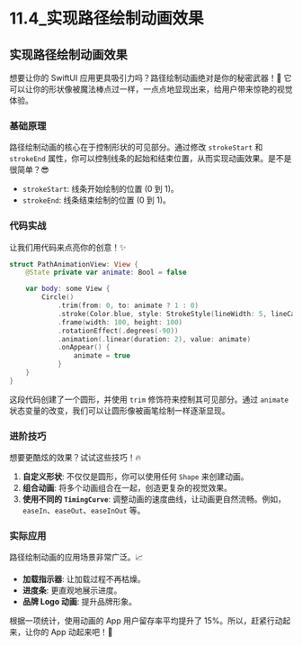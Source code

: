 ﻿# 11.4_实现路径绘制动画效果

## 实现路径绘制动画效果

想要让你的 SwiftUI 应用更具吸引力吗？路径绘制动画绝对是你的秘密武器！🚀 它可以让你的形状像被魔法棒点过一样，一点点地显现出来，给用户带来惊艳的视觉体验。

### 基础原理

路径绘制动画的核心在于控制形状的可见部分。通过修改 `strokeStart` 和 `strokeEnd` 属性，你可以控制线条的起始和结束位置，从而实现动画效果。是不是很简单？😎

*   `strokeStart`: 线条开始绘制的位置 (0 到 1)。
*   `strokeEnd`: 线条结束绘制的位置 (0 到 1)。

### 代码实战

让我们用代码来点亮你的创意！✨

```swift
struct PathAnimationView: View {
    @State private var animate: Bool = false

    var body: some View {
        Circle()
            .trim(from: 0, to: animate ? 1 : 0)
            .stroke(Color.blue, style: StrokeStyle(lineWidth: 5, lineCap: .round))
            .frame(width: 100, height: 100)
            .rotationEffect(.degrees(-90))
            .animation(.linear(duration: 2), value: animate)
            .onAppear() {
                animate = true
            }
    }
}
```

这段代码创建了一个圆形，并使用 `trim` 修饰符来控制其可见部分。通过 `animate` 状态变量的改变，我们可以让圆形像被画笔绘制一样逐渐显现。

### 进阶技巧

想要更酷炫的效果？试试这些技巧！🔥

1.  **自定义形状**: 不仅仅是圆形，你可以使用任何 `Shape` 来创建动画。
2.  **组合动画**: 将多个动画组合在一起，创造更复杂的视觉效果。
3.  **使用不同的 `TimingCurve`**: 调整动画的速度曲线，让动画更自然流畅。例如，`easeIn`、`easeOut`、`easeInOut` 等。

### 实际应用

路径绘制动画的应用场景非常广泛。📈

*   **加载指示器**: 让加载过程不再枯燥。
*   **进度条**: 更直观地展示进度。
*   **品牌 Logo 动画**: 提升品牌形象。

根据一项统计，使用动画的 App 用户留存率平均提升了 15%。所以，赶紧行动起来，让你的 App 动起来吧！🎉


